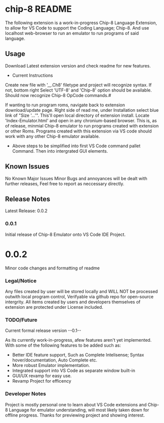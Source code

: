 # chip-8 README

The following extension is a work-in-progress Chip-8 Language Extension, to allow for VS Code to support the Coding Language; Chip-8. And use localhost web-browser to run an emulator to run programs of said language.

## Usage

Download Latest extension version and check readme for new features.
- Current Instructions 

Create new file with ',,,.Ch8' filetype and project will recognize syntax. If not, bottom right Select 'UTF-8' and 'Chip-8' option should be available. 
Should now recognize Chip-8 OpCode commands.#

If wanting to run program roms, navigate back to extension download/update page. RIght side of read me, under Installation select blue link of "Size '...'". This'll open local directory of extension install. 
Locate 'Index-Emulator.html' and open in any chronium-based browser. This is, as of release, minmial Chip-8 emulator to run programs created with extension or other Roms. Programs created with this extension via VS code should work with any other Chip-8 emulator available.

- Above steps to be simplified into first VS Code command pallet Command. Then into intergrated GUI elements.

## Known Issues

No Known Major Issues 
Minor Bugs and annoyances will be dealt with further releases, Feel free to report as neccessary directly. 

## Release Notes

Latest Release: 0.0.2

### 0.0.1

Initial release of Chip-8 Emulator onto VS Code IDE Project.

# 0.0.2

Minor code changes and formatting of readme

### Legal/Notice

Any files created by user will be stored locally and WILL NOT be processed outwith local program control, Verifyable via github repo for open-source intergrity.
 All items created by users and developers themselves of extension are protected under License included.

### TODO/Future

Current formal release version --0.1--

As its currently work-in-progress, afew features aren't yet implemented.  
With some of the following features to be added such as: 

- Better IDE feature support, Such as Complete Intelisense; Syntax hover/documentation, Auto Complete etc. 
- More robust Emulator implementation.
- Integrated support into VS Code as separate window built-in
- GUI/UX revamp for easy use. 
- Revamp Project for efficency


### Developer Notes
Project is mostly personal one to learn about VS Code extensions and Chip-8 Language for emulator understanding, will most likely taken down for offline progress. 
Thanks for previewing project and showing interest. 
